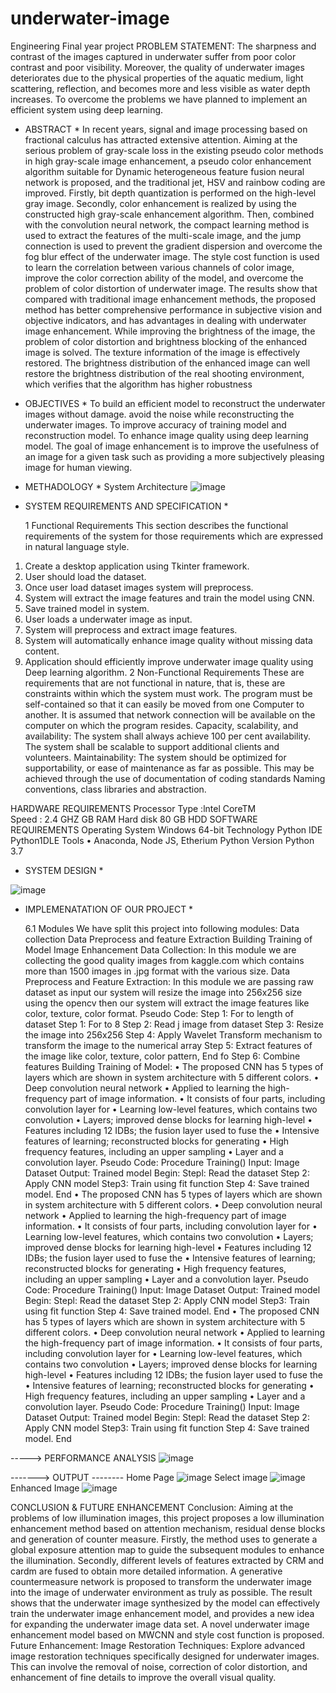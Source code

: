 # underwater-image
Engineering Final year project
PROBLEM STATEMENT:
The sharpness and contrast of the images captured in underwater suffer from poor color contrast and poor visibility. Moreover, the quality of underwater images deteriorates due to the physical properties of the aquatic medium, light scattering, reflection, and becomes more and less visible as water depth increases. To overcome the problems we have planned to implement an efficient system using deep learning.

* ABSTRACT *
In recent years, signal and image processing based on fractional calculus has attracted extensive attention. Aiming at the serious problem of gray-scale loss in the existing pseudo color methods in high gray-scale image enhancement, a pseudo color enhancement algorithm suitable for Dynamic heterogeneous feature fusion neural network is proposed, and the traditional jet, HSV and rainbow coding are improved. Firstly, bit depth quantization is performed on the high-level gray image. Secondly, color enhancement is realized by using the constructed high gray-scale enhancement algorithm. Then, combined with the convolution neural network, the compact learning method is used to extract the features of the multi-scale image, and the jump connection is used to prevent the gradient dispersion and overcome the fog blur effect of the underwater image. The style cost function is used to learn the correlation between various channels of color image, improve the color correction ability of the model, and overcome the problem of color distortion of underwater image. The results show that compared with traditional image enhancement methods, the proposed method has better comprehensive performance in subjective vision and objective indicators, and has advantages in dealing with underwater image enhancement. While improving the brightness of the image, the problem of color distortion and brightness blocking of the enhanced image is solved. The texture information of the image is effectively restored. The brightness distribution of the enhanced image can well restore the brightness distribution of the real shooting environment, which verifies that the algorithm has higher robustness

* OBJECTIVES *
  To build an efficient model to reconstruct the underwater images without damage.
 	avoid the noise while reconstructing the underwater images.  	To improve accuracy of training model and reconstruction model.
 	To enhance image quality using deep learning model.
 	The goal of image enhancement is to improve the usefulness of an image for a given task such as providing a more subjectively pleasing image for human viewing.

* METHADOLOGY *
  System Architecture
![image](https://github.com/user-attachments/assets/cfb0c129-9527-4f24-a669-15e3dd9e9306)

* SYSTEM REQUIREMENTS AND SPECIFICATION *
  
  1 Functional Requirements
This section describes the functional requirements of the system for those requirements which are expressed in natural language style.
1.	Create a desktop application using Tkinter framework.
2.	User should load the dataset.
3.	Once user load dataset images system will preprocess.
4.	System will extract the image features and train the model using CNN.
5.	Save trained model in system.
6.	User loads a underwater image as input.
7.	System will preprocess and extract image features.
8.	System will automatically enhance image quality without missing data content.
9.	Application should efficiently improve underwater image quality using Deep learning algorithm.
2 Non-Functional Requirements
These are requirements that are not functional in nature, that is, these are constraints within which the system must work.
 	The program must be self-contained so that it can easily be moved from one Computer to another. It is assumed that network connection will be available on the computer on which the program resides.
 	Capacity, scalability, and availability:
The system shall always achieve 100 per cent availability.
The system shall be scalable to support additional clients and volunteers.
 	Maintainability:
The system should be optimized for supportability, or ease of maintenance as far as possible. This may be achieved through the use of documentation of coding standards Naming conventions, class libraries and abstraction.

HARDWARE REQUIREMENTS
  Processor Type	:lntel CoreTM 	 
  Speed	: 2.4 GHZ
  	  GB RAM
  Hard disk	 	   80 GB HDD
SOFTWARE REQUIREMENTS
  Operating System	   Windows 64-bit
  Technology	   Python
  IDE	   Python1DLE
  Tools	• Anaconda, Node JS, Etherium
  Python Version	   Python 3.7

* SYSTEM DESIGN *

![image](https://github.com/user-attachments/assets/830f416f-4dff-4387-a0b6-864defea0922)

* IMPLEMENATATION OF OUR PROJECT *

  6.1 Modules
We have split this project into following modules:
 	Data collection
 	Data Preprocess and feature Extraction
 	Building Training of Model
 	Image Enhancement
Data Collection:
In this module we are collecting the good quality images from kaggle.com which contains more than 1500 images in .jpg format with the various size.
Data Preprocess and Feature Extraction:
In this module we are passing raw dataset as input our system will resize the image into 256x256 size using the opencv then our system will extract the image features like color, texture, color format.
Pseudo Code:
Step 1: For 	to length of dataset
Step 1: For 	to 8
Step 2: Read j image from dataset
Step 3: Resize the image into 256x256
Step 4: Apply Wavelet Transform mechanism to transform the image to the numerical array
Step 5: Extract features of the image like color, texture, color pattern, End fo
Step 6: Combine features
Building Training of Model:
•	The proposed CNN has 5 types of layers which are shown in system architecture with 5 different colors.
•	Deep convolution neural network
•	Applied to learning the high-frequency part of image information.
•	It consists of four parts, including convolution layer for
•	Learning low-level features, which contains two convolution
•	Layers; improved dense blocks for learning high-level
•	Features including 12 IDBs; the fusion layer used to fuse the
•	Intensive features of learning; reconstructed blocks for generating
•	High frequency features, including an upper sampling
•	Layer and a convolution layer.
Pseudo Code:
Procedure Training()
Input: Image Dataset
Output: Trained model
Begin:
Stepl: Read the dataset
Step 2: Apply CNN model
Step3: Train using fit function
Step 4: Save trained model.
End
•	The proposed CNN has 5 types of layers which are shown in system architecture with 5 different colors.
•	Deep convolution neural network
•	Applied to learning the high-frequency part of image information.
•	It consists of four parts, including convolution layer for
•	Learning low-level features, which contains two convolution
•	Layers; improved dense blocks for learning high-level
•	Features including 12 IDBs; the fusion layer used to fuse the
•	Intensive features of learning; reconstructed blocks for generating
•	High frequency features, including an upper sampling
•	Layer and a convolution layer.
Pseudo Code:
Procedure Training()
Input: Image Dataset
Output: Trained model
Begin:
Stepl: Read the dataset
Step 2: Apply CNN model
Step3: Train using fit function
Step 4: Save trained model.
End
•	The proposed CNN has 5 types of layers which are shown in system architecture with 5 different colors.
•	Deep convolution neural network
•	Applied to learning the high-frequency part of image information.
•	It consists of four parts, including convolution layer for
•	Learning low-level features, which contains two convolution
•	Layers; improved dense blocks for learning high-level
•	Features including 12 IDBs; the fusion layer used to fuse the
•	Intensive features of learning; reconstructed blocks for generating
•	High frequency features, including an upper sampling
•	Layer and a convolution layer.
Pseudo Code:
Procedure Training()
Input: Image Dataset
Output: Trained model
Begin:
Stepl: Read the dataset
Step 2: Apply CNN model
Step3: Train using fit function
Step 4: Save trained model.
End

-----> PERFORMANCE ANALYSIS
![image](https://github.com/user-attachments/assets/4a808c01-e5cc-4c1d-811e-0f9d281978e7)

-------> OUTPUT --------
Home Page
![image](https://github.com/user-attachments/assets/4d829c5a-3e2e-4377-b6e0-1d58decceaf2)
Select image
![image](https://github.com/user-attachments/assets/ec39f1d7-9181-4a76-86b6-1deaf1bff3d4)
Enhanced Image
![image](https://github.com/user-attachments/assets/a3137d22-9754-41ba-bcd4-8219f0881e07)

CONCLUSION & FUTURE ENHANCEMENT
Conclusion:
Aiming at the problems of low illumination images, this project proposes a low illumination enhancement method based on attention mechanism, residual dense blocks and generation of counter measure. Firstly, the method uses to generate a global exposure attention map to guide the subsequent modules to enhance the illumination. Secondly, different levels of features extracted by CRM and cardm are fused to obtain more detailed information. A generative countermeasure network is proposed to transform the underwater image into the image of underwater environment as truly as possible. The result shows that the underwater image synthesized by the model can effectively train the underwater image enhancement model, and provides a new idea for expanding the underwater image data set. A novel underwater image enhancement model based on MWCNN and style cost function is proposed.
Future Enhancement:
Image Restoration Techniques: Explore advanced image restoration techniques specifically designed for underwater images. This can involve the removal of noise, correction of color distortion, and enhancement of fine details to improve the overall visual quality.





